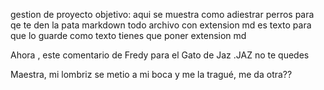 gestion de proyecto
objetivo: aqui se muestra como adiestrar perros para qe  te den la pata
markdown todo archivo con extension md es texto 
para que lo guarde como texto tienes que poner extension md


Ahora , este comentario de Fredy para el Gato de Jaz .JAZ no te quedes

Maestra, mi lombriz se metio a mi boca y me la tragué, me da otra??
